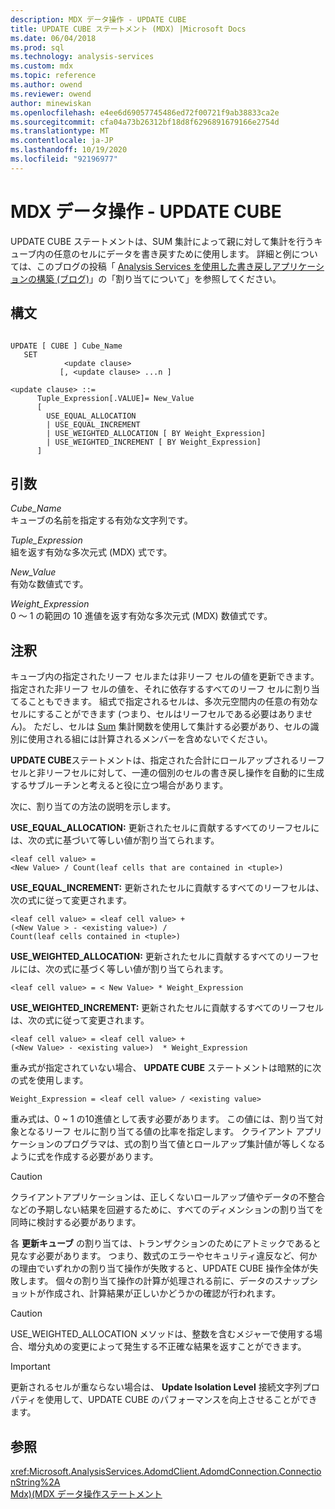 ```yaml
---
description: MDX データ操作 - UPDATE CUBE
title: UPDATE CUBE ステートメント (MDX) |Microsoft Docs
ms.date: 06/04/2018
ms.prod: sql
ms.technology: analysis-services
ms.custom: mdx
ms.topic: reference
ms.author: owend
ms.reviewer: owend
author: minewiskan
ms.openlocfilehash: e4ee6d69057745486ed72f00721f9ab38833ca2e
ms.sourcegitcommit: cfa04a73b26312bf18d8f6296891679166e2754d
ms.translationtype: MT
ms.contentlocale: ja-JP
ms.lasthandoff: 10/19/2020
ms.locfileid: "92196977"
---
```

# <a name="mdx-data-manipulation---update-cube"></a>MDX データ操作 - UPDATE CUBE


  UPDATE CUBE ステートメントは、SUM 集計によって親に対して集計を行うキューブ内の任意のセルにデータを書き戻すために使用します。 詳細と例については、このブログの投稿「 [Analysis Services を使用した書き戻しアプリケーションの構築 (ブログ)](/archive/blogs/data_otaku/building-a-writeback-application-with-analysis-services)」の「割り当てについて」を参照してください。  
  
## <a name="syntax"></a>構文  
  
```  
  
UPDATE [ CUBE ] Cube_Name   
   SET   
            <update clause>   
           [, <update clause> ...n ]  
  
<update clause> ::=   
      Tuple_Expression[.VALUE]= New_Value  
      [   
        USE_EQUAL_ALLOCATION   
        | USE_EQUAL_INCREMENT   
        | USE_WEIGHTED_ALLOCATION [ BY Weight_Expression]   
        | USE_WEIGHTED_INCREMENT [ BY Weight_Expression]  
      ]  
```  
  
## <a name="arguments"></a>引数  
 *Cube_Name*  
 キューブの名前を指定する有効な文字列です。  
  
 *Tuple_Expression*  
 組を返す有効な多次元式 (MDX) 式です。  
  
 *New_Value*  
 有効な数値式です。  
  
 *Weight_Expression*  
 0 ～ 1 の範囲の 10 進値を返す有効な多次元式 (MDX) 数値式です。  
  
## <a name="remarks"></a>注釈  
 キューブ内の指定されたリーフ セルまたは非リーフ セルの値を更新できます。指定された非リーフ セルの値を、それに依存するすべてのリーフ セルに割り当てることもできます。 組式で指定されるセルは、多次元空間内の任意の有効なセルにすることができます (つまり、セルはリーフセルである必要はありません)。 ただし、セルは [Sum](../mdx/sum-mdx.md) 集計関数を使用して集計する必要があり、セルの識別に使用される組には計算されるメンバーを含めないでください。  
  
 **UPDATE CUBE**ステートメントは、指定された合計にロールアップされるリーフセルと非リーフセルに対して、一連の個別のセルの書き戻し操作を自動的に生成するサブルーチンと考えると役に立つ場合があります。  
  
 次に、割り当ての方法の説明を示します。  
  
 **USE_EQUAL_ALLOCATION:** 更新されたセルに貢献するすべてのリーフセルには、次の式に基づいて等しい値が割り当てられます。  
  
```  
<leaf cell value> =   
<New Value> / Count(leaf cells that are contained in <tuple>)  
```  
  
 **USE_EQUAL_INCREMENT:** 更新されたセルに貢献するすべてのリーフセルは、次の式に従って変更されます。  
  
```  
<leaf cell value> = <leaf cell value> +   
(<New Value > - <existing value>) /  
Count(leaf cells contained in <tuple>)  
```  
  
 **USE_WEIGHTED_ALLOCATION:** 更新されたセルに貢献するすべてのリーフセルには、次の式に基づく等しい値が割り当てられます。  
  
```  
<leaf cell value> = < New Value> * Weight_Expression  
```  
  
 **USE_WEIGHTED_INCREMENT:** 更新されたセルに貢献するすべてのリーフセルは、次の式に従って変更されます。  
  
```  
<leaf cell value> = <leaf cell value> +   
(<New Value> - <existing value>)  * Weight_Expression  
```  
  
 重み式が指定されていない場合、 **UPDATE CUBE** ステートメントは暗黙的に次の式を使用します。  
  
```  
Weight_Expression = <leaf cell value> / <existing value>  
```  
  
 重み式は、0 ~ 1 の10進値として表す必要があります。 この値には、割り当て対象となるリーフ セルに割り当てる値の比率を指定します。 クライアント アプリケーションのプログラマは、式の割り当て値とロールアップ集計値が等しくなるように式を作成する必要があります。  
  
> [!CAUTION]  
>  クライアントアプリケーションは、正しくないロールアップ値やデータの不整合などの予期しない結果を回避するために、すべてのディメンションの割り当てを同時に検討する必要があります。  
  
 各 **更新キューブ** の割り当ては、トランザクションのためにアトミックであると見なす必要があります。 つまり、数式のエラーやセキュリティ違反など、何かの理由でいずれかの割り当て操作が失敗すると、UPDATE CUBE 操作全体が失敗します。 個々の割り当て操作の計算が処理される前に、データのスナップショットが作成され、計算結果が正しいかどうかの確認が行われます。  
  
> [!CAUTION]  
>  USE_WEIGHTED_ALLOCATION メソッドは、整数を含むメジャーで使用する場合、増分丸めの変更によって発生する不正確な結果を返すことができます。  
  
> [!IMPORTANT]  
>  更新されるセルが重ならない場合は、 **Update Isolation Level** 接続文字列プロパティを使用して、UPDATE CUBE のパフォーマンスを向上させることができます。  
  
## <a name="see-also"></a>参照  
 <xref:Microsoft.AnalysisServices.AdomdClient.AdomdConnection.ConnectionString%2A>   
 [Mdx&#41;&#40;MDX データ操作ステートメント ](../mdx/mdx-data-manipulation-statements-mdx.md)  
  
